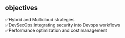 ## objectives

✅Hybrid and Multicloud strategies  
✅DevSecOps:Integrating security into Devops workflows  
✅Performance optimization and cost management
